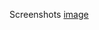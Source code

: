 Screenshots 
[image](https://user-images.githubusercontent.com/41316429/109594659-4c7c6200-7b67-11eb-9697-d352c9e24f25.png)
 
